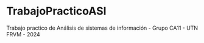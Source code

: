 # TrabajoPracticoASI
Trabajo practico de Análisis de sistemas de información - Grupo CA11 - UTN FRVM - 2024
